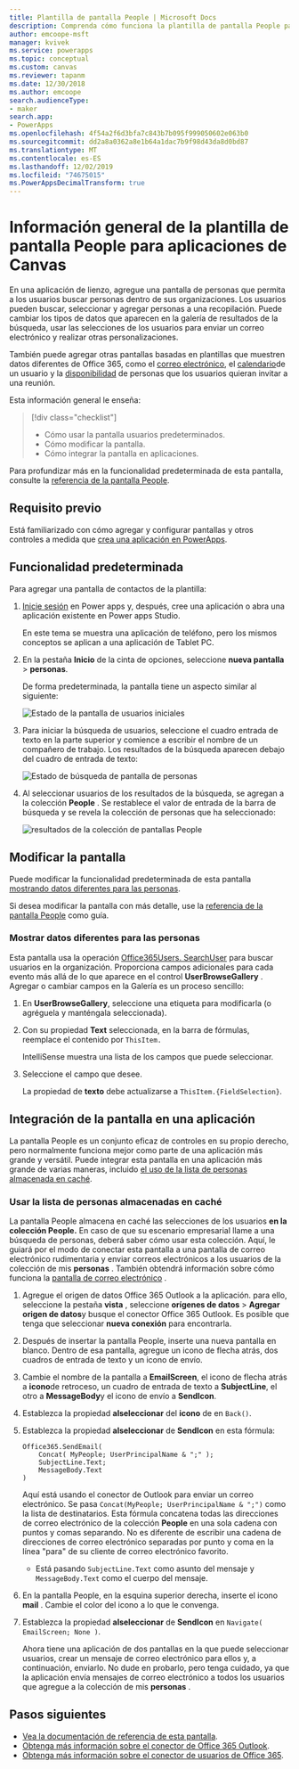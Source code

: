```yaml
---
title: Plantilla de pantalla People | Microsoft Docs
description: Comprenda cómo funciona la plantilla de pantalla People para las aplicaciones de canvas y cómo ampliar la pantalla para sus propios casos de uso
author: emcoope-msft
manager: kvivek
ms.service: powerapps
ms.topic: conceptual
ms.custom: canvas
ms.reviewer: tapanm
ms.date: 12/30/2018
ms.author: emcoope
search.audienceType:
- maker
search.app:
- PowerApps
ms.openlocfilehash: 4f54a2f6d3bfa7c843b7b095f999050602e063b0
ms.sourcegitcommit: dd2a8a0362a8e1b64a1dac7b9f98d43da8d0bd87
ms.translationtype: MT
ms.contentlocale: es-ES
ms.lasthandoff: 12/02/2019
ms.locfileid: "74675015"
ms.PowerAppsDecimalTransform: true
---
```

# <a name="overview-of-the-people-screen-template-for-canvas-apps"></a>Información general de la plantilla de pantalla People para aplicaciones de Canvas

En una aplicación de lienzo, agregue una pantalla de personas que permita a los usuarios buscar personas dentro de sus organizaciones. Los usuarios pueden buscar, seleccionar y agregar personas a una recopilación. Puede cambiar los tipos de datos que aparecen en la galería de resultados de la búsqueda, usar las selecciones de los usuarios para enviar un correo electrónico y realizar otras personalizaciones.

También puede agregar otras pantallas basadas en plantillas que muestren datos diferentes de Office 365, como el [correo electrónico](email-screen-overview.md), el [calendario](calendar-screen-overview.md)de un usuario y la [disponibilidad](meeting-screen-overview.md) de personas que los usuarios quieran invitar a una reunión.

Esta información general le enseña:
> [!div class="checklist"]
> * Cómo usar la pantalla usuarios predeterminados.
> * Cómo modificar la pantalla.
> * Cómo integrar la pantalla en aplicaciones.

Para profundizar más en la funcionalidad predeterminada de esta pantalla, consulte la [referencia de la pantalla People](people-screen-reference.md).

## <a name="prerequisite"></a>Requisito previo

Está familiarizado con cómo agregar y configurar pantallas y otros controles a medida que [crea una aplicación en PowerApps](../data-platform-create-app-scratch.md).

## <a name="default-functionality"></a>Funcionalidad predeterminada

Para agregar una pantalla de contactos de la plantilla:

1. [Inicie sesión](https://make.powerapps.com?utm_source=padocs&utm_medium=linkinadoc&utm_campaign=referralsfromdoc) en Power apps y, después, cree una aplicación o abra una aplicación existente en Power apps Studio.

    En este tema se muestra una aplicación de teléfono, pero los mismos conceptos se aplican a una aplicación de Tablet PC.

1. En la pestaña **Inicio** de la cinta de opciones, seleccione **nueva pantalla** > **personas**.

    De forma predeterminada, la pantalla tiene un aspecto similar al siguiente:

    ![Estado de la pantalla de usuarios iniciales](media/people-screen/people-screen-empty.png)

1. Para iniciar la búsqueda de usuarios, seleccione el cuadro entrada de texto en la parte superior y comience a escribir el nombre de un compañero de trabajo. Los resultados de la búsqueda aparecen debajo del cuadro de entrada de texto:

    ![Estado de búsqueda de pantalla de personas](media/people-screen/people-browse-gall-full.png)

1. Al seleccionar usuarios de los resultados de la búsqueda, se agregan a la colección **People** . Se restablece el valor de entrada de la barra de búsqueda y se revela la colección de personas que ha seleccionado:

    ![resultados de la colección de pantallas People](media/people-screen/people-people-gall-full.png)

## <a name="modify-the-screen"></a>Modificar la pantalla

Puede modificar la funcionalidad predeterminada de esta pantalla [mostrando datos diferentes para las personas](people-screen-overview.md#show-different-data-for-people).

Si desea modificar la pantalla con más detalle, use la [referencia de la pantalla People](./people-screen-reference.md) como guía.

### <a name="show-different-data-for-people"></a>Mostrar datos diferentes para las personas

Esta pantalla usa la operación [Office365Users. SearchUser](https://docs.microsoft.com/connectors/office365users/#searchuser) para buscar usuarios en la organización. Proporciona campos adicionales para cada evento más allá de lo que aparece en el control **UserBrowseGallery** . Agregar o cambiar campos en la Galería es un proceso sencillo:

1. En **UserBrowseGallery**, seleccione una etiqueta para modificarla (o agréguela y manténgala seleccionada).

1. Con su propiedad **Text** seleccionada, en la barra de fórmulas, reemplace el contenido por `ThisItem.`

    IntelliSense muestra una lista de los campos que puede seleccionar.

1. Seleccione el campo que desee.

    La propiedad de **texto** debe actualizarse a `ThisItem.{FieldSelection}`.

## <a name="integrate-the-screen-into-an-app"></a>Integración de la pantalla en una aplicación

La pantalla People es un conjunto eficaz de controles en su propio derecho, pero normalmente funciona mejor como parte de una aplicación más grande y versátil. Puede integrar esta pantalla en una aplicación más grande de varias maneras, incluido [el uso de la lista de personas almacenada en caché](people-screen-overview.md#use-your-cached-list-of-people).

### <a name="use-your-cached-list-of-people"></a>Usar la lista de personas almacenadas en caché

La pantalla People almacena en caché las selecciones de los usuarios **en la colección People.** En caso de que su escenario empresarial llame a una búsqueda de personas, deberá saber cómo usar esta colección. Aquí, le guiará por el modo de conectar esta pantalla a una pantalla de correo electrónico rudimentaria y enviar correos electrónicos a los usuarios de la colección de mis **personas** . También obtendrá información sobre cómo funciona la [pantalla de correo electrónico](./email-screen-overview.md) .

1. Agregue el origen de datos Office 365 Outlook a la aplicación. para ello, seleccione la pestaña **vista** , seleccione **orígenes de datos** > **Agregar origen de datos**y busque el conector Office 365 Outlook. Es posible que tenga que seleccionar **nueva conexión** para encontrarla.
1. Después de insertar la pantalla People, inserte una nueva pantalla en blanco. Dentro de esa pantalla, agregue un icono de flecha atrás, dos cuadros de entrada de texto y un icono de envío.
1. Cambie el nombre de la pantalla a **EmailScreen**, el icono de flecha atrás a **icono**de retroceso, un cuadro de entrada de texto a **SubjectLine**, el otro a **MessageBody**y el icono de envío a **SendIcon**.
1. Establezca la propiedad **alseleccionar** del **icono** de en `Back()`.
1. Establezca la propiedad **alseleccionar** de **SendIcon** en esta fórmula:

    ```powerapps-comma
    Office365.SendEmail( 
        Concat( MyPeople; UserPrincipalName & ";" ); 
        SubjectLine.Text; 
        MessageBody.Text 
    )
    ```
    
    Aquí está usando el conector de Outlook para enviar un correo electrónico. Se pasa `Concat(MyPeople; UserPrincipalName & ";")` como la lista de destinatarios. Esta fórmula concatena todas las direcciones de correo electrónico de la colección **People** en una sola cadena con puntos y comas separando. No es diferente de escribir una cadena de direcciones de correo electrónico separadas por punto y coma en la línea "para" de su cliente de correo electrónico favorito.
    * Está pasando `SubjectLine.Text` como asunto del mensaje y `MessageBody.Text` como el cuerpo del mensaje.
1. En la pantalla People, en la esquina superior derecha, inserte el icono **mail** .
   Cambie el color del icono a lo que le convenga.
1. Establezca la propiedad **alseleccionar** de **SendIcon** en `Navigate( EmailScreen; None )`.

    Ahora tiene una aplicación de dos pantallas en la que puede seleccionar usuarios, crear un mensaje de correo electrónico para ellos y, a continuación, enviarlo. No dude en probarlo, pero tenga cuidado, ya que la aplicación envía mensajes de correo electrónico a todos los usuarios que agregue a la colección de mis **personas** .

## <a name="next-steps"></a>Pasos siguientes

* [Vea la documentación de referencia de esta pantalla](./people-screen-reference.md).
* [Obtenga más información sobre el conector de Office 365 Outlook](../connections/connection-office365-outlook.md).
* [Obtenga más información sobre el conector de usuarios de Office 365](../connections/connection-office365-users.md).

